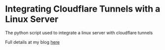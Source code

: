 # Integrating Cloudflare Tunnels with a Linux Server

The python script used to integrate a linux server with cloudflare tunnels

Full details at my blog [here](https://ideas.pinsern.com/posts/integrating-cloudflare-tunnels-with-a-linux-server/)
